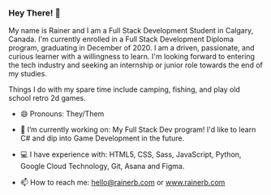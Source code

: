 ### Hey There! 👋

My name is Rainer and I am a Full Stack Development Student in Calgary, Canada. I'm currently
enrolled in a Full Stack Development Diploma program, graduating in December of 2020. I am a driven, passionate, 
and curious learner with a willingness to learn. I'm looking forward to entering the tech industry and seeking an 
internship or junior role towards the end of my studies.

Things I do with my spare time include camping, fishing, and play old school retro 2d games. 


- 😄  Pronouns: They/Them

- 🔭  I’m currently working on: My Full Stack Dev program! I'd like to learn C# and dip into Game Development in the future.

- 💻  I have experience with: HTML5, CSS, Sass, JavaScript, Python, Google Cloud Technology, Git, Asana and Figma.

- 📫  How to reach me: hello@rainerb.com or www.rainerb.com


